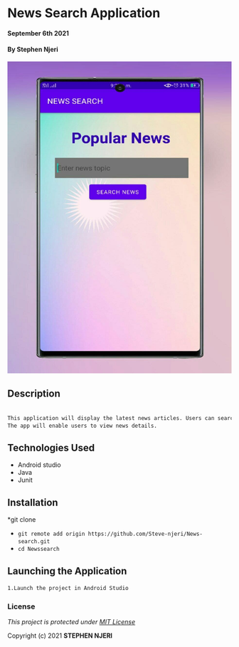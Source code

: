 # News Search Application
#### September 6th 2021
#### By **Stephen Njeri**
![](screenshots/picha.jpg)



## Description

```bash

This application will display the latest news articles. Users can search for news from various categories. 
The app will enable users to view news details.
```
## Technologies Used

* Android studio
* Java
* Junit


## Installation

*git clone
* `git remote add origin https://github.com/Steve-njeri/News-search.git`
* `cd Newssearch`

## Launching the Application

```bash
1.Launch the project in Android Studio

```
### License
*This project is protected under [MIT License](License)*

Copyright (c) 2021 **STEPHEN NJERI**

